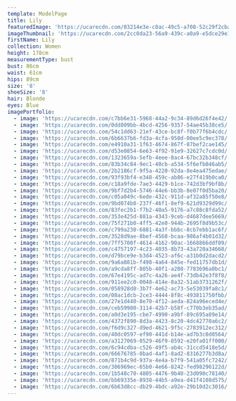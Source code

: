 ```yaml
---
template: ModelPage
title: Lily
featuredImage: 'https://ucarecdn.com/03214e3e-c8ac-49c5-a708-52c29f2cbacd/'
imageThumbnail: 'https://ucarecdn.com/2cc0da23-56a9-439c-a0a9-e5dce29e1740/'
firstName: Lily
collection: Women
height: 178cm
measurementType: bust
bust: 86cm
waist: 61cm
hips: 89cm
size: '8'
shoeSize: '8'
hair: Blonde
eyes: Blue
imagePortfolio:
  - image: 'https://ucarecdn.com/c7bb6e31-5968-44a2-9c34-89d6d26f4e42/'
  - image: 'https://ucarecdn.com/0dd809bb-4bcd-4256-9357-54ae45b38ce5/'
  - image: 'https://ucarecdn.com/54c1dd63-21ef-43ce-bc8f-f0b77f6b4cdc/'
  - image: 'https://ucarecdn.com/6b6637b6-fd3a-4cfa-950d-00ee5c9ec378/'
  - image: 'https://ucarecdn.com/e4910a31-1f63-4674-867f-87bef2cae145/'
  - image: 'https://ucarecdn.com/d53e0854-6e63-4f92-91e9-32627c7cdc0d/'
  - image: 'https://ucarecdn.com/1323659a-5efb-4eee-8ac4-67bc32b348cf/'
  - image: 'https://ucarecdn.com/83b34c84-9ec1-40cb-a534-5f6efb046ab5/'
  - image: 'https://ucarecdn.com/2b2186cf-9f5a-4220-92da-8e4ea475edae/'
  - image: 'https://ucarecdn.com/93f93bf4-e348-459c-ab86-e27f419b0ca0/'
  - image: 'https://ucarecdn.com/c18a9fde-7ae3-4429-b1ce-742d3bf9bf8b/'
  - image: 'https://ucarecdn.com/9bf7d2b4-5746-44e6-bb3b-8e07f0d5ba20/'
  - image: 'https://ucarecdn.com/c05a049c-6ede-432c-911d-af32a85f50e8/'
  - image: 'https://ucarecdn.com/9bd074b8-237f-46f1-8ef9-621d9329d99c/'
  - image: 'https://ucarecdn.com/83fec2b1-f7b2-40a5-9176-a7c88c8fda52/'
  - image: 'https://ucarecdn.com/353e425d-881a-4343-9ceb-d4687dee5669/'
  - image: 'https://ucarecdn.com/75f271b0-4ff5-42e0-944b-2695f8d9b53c/'
  - image: 'https://ucarecdn.com/c799a238-6881-4a3f-bbbc-8cb7ebb1ac6f/'
  - image: 'https://ucarecdn.com/3528d9ae-8bef-4568-bcaa-986af4b01d32/'
  - image: 'https://ucarecdn.com/7ff5700f-4614-4162-90ac-1668866ddf09/'
  - image: 'https://ucarecdn.com/c4757197-4c23-4035-8b73-43a720a34668/'
  - image: 'https://ucarecdn.com/d79bce9e-b3d4-4523-af6c-a31b0d2dacd2/'
  - image: 'https://ucarecdn.com/9a6a881b-f498-4a64-845e-fed11757db1d/'
  - image: 'https://ucarecdn.com/a9cda8ff-805b-40f1-a208-7783696a0bc1/'
  - image: 'https://ucarecdn.com/67e4195c-ad7c-4a26-ae4f-73db42e3f8f8/'
  - image: 'https://ucarecdn.com/911ee2c0-0048-414e-8a32-51ab3731262f/'
  - image: 'https://ucarecdn.com/058928d8-3b7f-4e62-ac73-5e53039fa8c1/'
  - image: 'https://ucarecdn.com/08ac1dcb-2ce3-4444-8f8c-493811750fbb/'
  - image: 'https://ucarecdn.com/27e1d440-8e70-4f12-aeda-824a96eced4e/'
  - image: 'https://ucarecdn.com/ceb59900-3114-42b7-b58f-c770b3eb35ad/'
  - image: 'https://ucarecdn.com/a0d3e195-cbe7-4990-a9bf-89c695a89e14/'
  - image: 'https://ucarecdn.com/4372f890-8d3a-4423-8c20-4dc42770a6c2/'
  - image: 'https://ucarecdn.com/f6d9c327-d9ed-4621-9f5c-2783912ec312/'
  - image: 'https://ucarecdn.com/40dc0597-ef90-441d-b14e-ad7b3c0d0564/'
  - image: 'https://ucarecdn.com/a3127069-0529-46f9-8592-e20fa01ff000/'
  - image: 'https://ucarecdn.com/6c94cdba-c526-49f5-ab4c-31ccd5418e5d/'
  - image: 'https://ucarecdn.com/66676785-0bad-4af1-8ad2-8316277b3d8a/'
  - image: 'https://ucarecdn.com/871b4c9d-937a-4e4a-b7f9-541a05fc7242/'
  - image: 'https://ucarecdn.com/306969ec-65b0-4e66-8242-fed98296122d/'
  - image: 'https://ucarecdn.com/1b548c70-4805-4476-9b40-23d090c78140/'
  - image: 'https://ucarecdn.com/bb69335e-8938-44b5-a9ea-d41f4108d575/'
  - image: 'https://ucarecdn.com/6b63d8cc-db29-4bdc-a92e-29b10d2c3016/'
---
```



